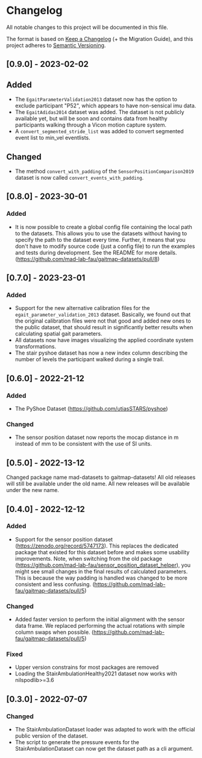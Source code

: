 # Changelog
All notable changes to this project will be documented in this file.

The format is based on [Keep a Changelog](https://keepachangelog.com/en/1.0.0/) (+ the Migration Guide),
and this project adheres to [Semantic Versioning](https://semver.org/spec/v2.0.0.html).

## [0.9.0] - 2023-02-02

## Added

- The `EgaitParameterValidation2013` dataset now has the option to exclude participant "P52", which appears to have 
  non-sensical imu data.
- The `EgaitAdidas2014` dataset was added.
  The dataset is not publicly available yet, but will be soon and contains data from healthy participants walking
  through a Vicon motion capture system.
- A `convert_segmented_stride_list` was added to convert segmented event list to min_vel eventlists.

## Changed

- The method `convert_with_padding` of the `SensorPositionComparison2019` dataset is now called 
  `convert_events_with_padding`.

## [0.8.0] - 2023-30-01

### Added
- It is now possible to create a global config file containing the local path to the datasets.
  This allows you to use the datasets without having to specify the path to the dataset every time.
  Further, it means that you don't have to modify source code (just a config file) to run the examples and tests during 
  development.
  See the README for more details.
  (https://github.com/mad-lab-fau/gaitmap-datasets/pull/8)

## [0.7.0] - 2023-23-01

### Added
- Support for the new alternative calibration files for the `egait_parameter_validation_2013` dataset.
  Basically, we found out that the original calibration files were not that good and added new ones to the public 
  dataset, that should result in significantly better results when calculating spatial gait parameters.
- All datasets now have images visualizing the applied coordinate system transformations.
- The stair pyshoe dataset has now a new index column describing the number of levels the participant walked during a 
  single trail.

## [0.6.0] - 2022-21-12

### Added
- The PyShoe Dataset (https://github.com/utiasSTARS/pyshoe)

### Changed
- The sensor position dataset now reports the mocap distance in m instead of mm to be consistent with the use of SI 
  units.

## [0.5.0] - 2022-13-12

Changed package name mad-datasets to gaitmap-datasets!
All old releases will still be available under the old name.
All new releases will be available under the new name.

## [0.4.0] - 2022-12-12

### Added

- Support for the sensor position dataset (https://zenodo.org/record/5747173). This replaces the dedicated package that
  existed for this dataset before and makes some usability improvements.
  Note, when switching from the old package (https://github.com/mad-lab-fau/sensor_position_dataset_helper), you might 
  see small changes in the final results of calculated parameters.
  This is because the way padding is handled was changed to be more consistent and less confusing.
  (https://github.com/mad-lab-fau/gaitmap-datasets/pull/5)

### Changed

- Added faster version to perform the initial alignment with the sensor data frame.
  We replaced performing the actual rotations with simple column swaps when possible.
  (https://github.com/mad-lab-fau/gaitmap-datasets/pull/5)

### Fixed

- Upper version constrains for most packages are removed
- Loading the StairAmbulationHealthy2021 dataset now works with nilspodlib>=3.6

## [0.3.0] - 2022-07-07 

### Changed

- The StairAmbulationDataset loader was adapted to work with the official public version of the dataset.
- The script to generate the pressure events for the StairAmbulationDataset can now get the dataset path as a cli
  argument.

